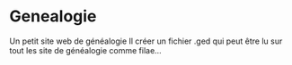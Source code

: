 # Genealogie
Un petit site web de généalogie
Il créer un fichier .ged qui peut être lu sur tout les site de généalogie comme filae...
